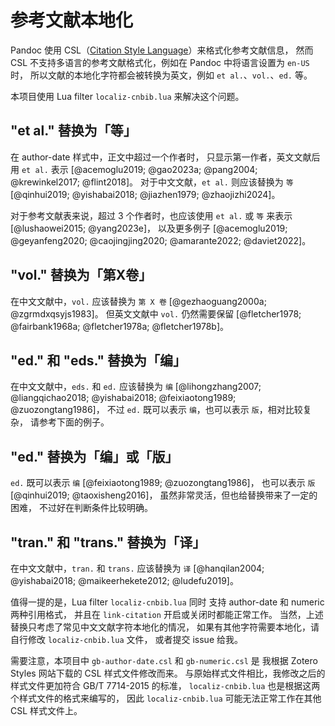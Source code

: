 # 参考文献本地化

Pandoc 使用 CSL（[Citation Style Language](https://citationstyles.org/)）来格式化参考文献信息，
然而 CSL 不支持多语言的参考文献格式化，例如在 Pandoc 中将语言设置为 `en-US` 时，
所以文献的本地化字符都会被转换为英文，例如 `et al.`、`vol.`、`ed.` 等。

本项目使用 Lua filter `localiz-cnbib.lua` 来解决这个问题。

## "et al." 替换为「等」

在 author-date 样式中，正文中超过一个作者时，
只显示第一作者，英文文献后用 `et al.` 表示
[@acemoglu2019; @gao2023a; @pang2004;
@krewinkel2017; @flint2018]。
对于中文文献，`et al.` 则应该替换为 `等`
[@qinhui2019; @yishabai2018; @jiazhen1979; @zhaojizhi2024]。

对于参考文献表来说，超过 3 个作者时，也应该使用 `et al.` 或 `等` 来表示
[@lushaowei2015; @yang2023e]，
以及更多例子
[@acemoglu2019; @geyanfeng2020;
@caojingjing2020; @amarante2022; @daviet2022]。

## "vol." 替换为「第X卷」

在中文文献中，`vol.` 应该替换为 `第 X 卷`
[@gezhaoguang2000a; @zgrmdxqsyjs1983]。
但英文文献中 `vol.` 仍然需要保留
[@fletcher1978; @fairbank1968a; @fletcher1978a; @fletcher1978b]。

## "ed." 和 "eds." 替换为「编」

在中文文献中，`eds.` 和 `ed.` 应该替换为 `编`
[@lihongzhang2007; @liangqichao2018; @yishabai2018;
@feixiaotong1989; @zuozongtang1986]，
不过 `ed.` 既可以表示 `编`，也可以表示 `版`，相对比较复杂，
请参考下面的例子。

## "ed." 替换为「编」或「版」

`ed.` 既可以表示 `编`
[@feixiaotong1989; @zuozongtang1986]，
也可以表示 `版`
[@qinhui2019; @taoxisheng2016]，
虽然非常灵活，但也给替换带来了一定的困难，
不过好在判断条件比较明确。

## "tran." 和 "trans." 替换为「译」

在中文文献中，`tran.` 和 `trans.` 应该替换为 `译`
[@hanqilan2004; @yishabai2018; @maikeerhekete2012; @ludefu2019]。

值得一提的是，Lua filter `localiz-cnbib.lua` 同时
支持 author-date 和 numeric 两种引用格式，
并且在 `link-citation` 开启或关闭时都能正常工作。
当然，上述替换只考虑了常见中文文献字符本地化的情况，
如果有其他字符需要本地化，请自行修改 `localiz-cnbib.lua` 文件，
或者提交 issue 给我。

需要注意，本项目中 `gb-author-date.csl` 和 `gb-numeric.csl` 是
我根据 Zotero Styles 网站下载的 CSL 样式文件修改而来。
与原始样式文件相比，我修改之后的样式文件更加符合 GB/T 7714-2015 的标准，
`localiz-cnbib.lua` 也是根据这两个样式文件的格式来编写的，
因此 `localiz-cnbib.lua` 可能无法正常工作在其他 CSL 样式文件上。
